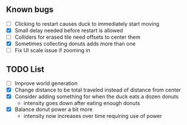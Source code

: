 ## Known bugs
* [ ] Clicking to restart causes duck to immediately start moving
* [x] Small delay needed before restart is allowed
* [ ] Colliders for erased tile need offsets to center them
* [x] Sometimes collecting donuts adds more than one
* [ ] Fix UI scale issue if zooming in

## TODO List
* [ ] Improve world generation
* [x] Change distance to be total traveled instead of distance from center
* [x] Consider adding something for when the duck eats a dozen donuts
  * intensity goes down after eating enough donuts
* [x] Balance donut power a bit more
  * intensity now increases over time requiring use of power
